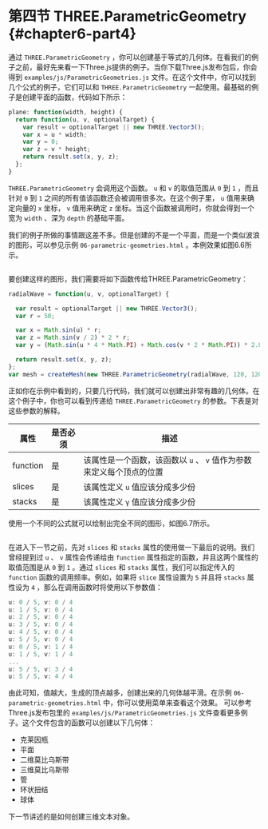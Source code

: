 # 第四节 THREE.ParametricGeometry {#chapter6-part4}

通过 `THREE.ParametricGeometry` ，你可以创建基于等式的几何体。在看我们的例子之前，最好先来看一下Three.js提供的例子。当你下载Three.js发布包后，你会得到 `examples/js/ParametricGeometries.js` 文件。在这个文件中，你可以找到几个公式的例子，它们可以和 `THREE.ParametricGeometry` 一起使用。最基础的例子是创建平面的函数，代码如下所示：

```js
plane: function(width, height) {
  return function(u, v, optionalTarget) {
    var result = optionalTarget || new THREE.Vector3();
    var x = u * width;
    var y = 0;
    var z = v * height;
    return result.set(x, y, z);
  };
}
```

`THREE.ParametricGeometry` 会调用这个函数。 `u` 和 `v` 的取值范围从 `0` 到 `1` ，而且针对 `0` 到 `1` 之间的所有值该函数还会被调用很多次。在这个例子里， `u` 值用来确定向量的 `x` 坐标， `v` 值用来确定 `z` 坐标。当这个函数被调用时，你就会得到一个宽为 `width` 、深为 `depth` 的基础平面。

我们的例子所做的事情跟这差不多。但是创建的不是一个平面，而是一个类似波浪的图形，可以参见示例 `06-parametric-geometries.html` 。本例效果如图6.6所示。

<Image :index="6" />

要创建这样的图形，我们需要将如下函数传给THREE.ParametricGeometry：

```js
radialWave = function(u, v, optionalTarget) {

  var result = optionalTarget || new THREE.Vector3();
  var r = 50;

  var x = Math.sin(u) * r;
  var z = Math.sin(v / 2) * 2 * r;
  var y = (Math.sin(u * 4 * Math.PI) + Math.cos(v * 2 * Math.PI)) * 2.8;

  return result.set(x, y, z);
};
var mesh = createMesh(new THREE.ParametricGeometry(radialWave, 120, 120, false));
```

正如你在示例中看到的，只要几行代码，我们就可以创建出非常有趣的几何体。在这个例子中，你也可以看到传递给 `THREE.ParametricGeometry` 的参数。下表是对这些参数的解释。

| 属性 | 是否必须 | 描述 |
| --- | --- | --- |
| function | 是 | 该属性是一个函数，该函数以 `u` 、 `v` 值作为参数来定义每个顶点的位置 |
| slices | 是 | 该属性定义 `u` 值应该分成多少份 |
| stacks | 是 | 该属性定义 `γ` 值应该分成多少份 |

使用一个不同的公式就可以绘制出完全不同的图形，如图6.7所示。

<Image :index="7" />

在进入下一节之前，先对 `slices` 和 `stacks` 属性的使用做一下最后的说明。我们曾经提到过 `u` 、 `v` 属性会传递给由 `function` 属性指定的函数，并且这两个属性的取值范围是从 `0` 到 `1` 。通过 `slices` 和 `stacks` 属性，我们可以指定传入的 `function` 函数的调用频率。例如，如果将 `slice` 属性设置为 `5` 并且将 `stacks` 属性设为 `4` ，那么在调用函数时将使用以下参数值：

```js
u: 0 / 5, v: 0 / 4
u: 1 / 5, v: 0 / 4
u: 2 / 5, v: 0 / 4
u: 3 / 5, v: 0 / 4
u: 4 / 5, v: 0 / 4
u: 5 / 5, v: 0 / 4
u: 0 / 5, v: 1 / 4
u: 1 / 5, v: 1 / 4
...
u: 5 / 5, v: 3 / 4
u: 5 / 5, v: 4 / 4
```

由此可知，值越大，生成的顶点越多，创建出来的几何体越平滑。在示例 `06-parametric-geometries.html` 中，你可以使用菜单来查看这个效果。
可以参考Three.js发布包里的 `examples/js/ParametricGeometries.js` 文件查看更多例子。这个文件包含的函数可以创建以下几何体：

* 克莱因瓶
* 平面
* 二维莫比乌斯带
* 三维莫比乌斯带
* 管
* 环状扭结
* 球体

下一节讲述的是如何创建三维文本对象。
